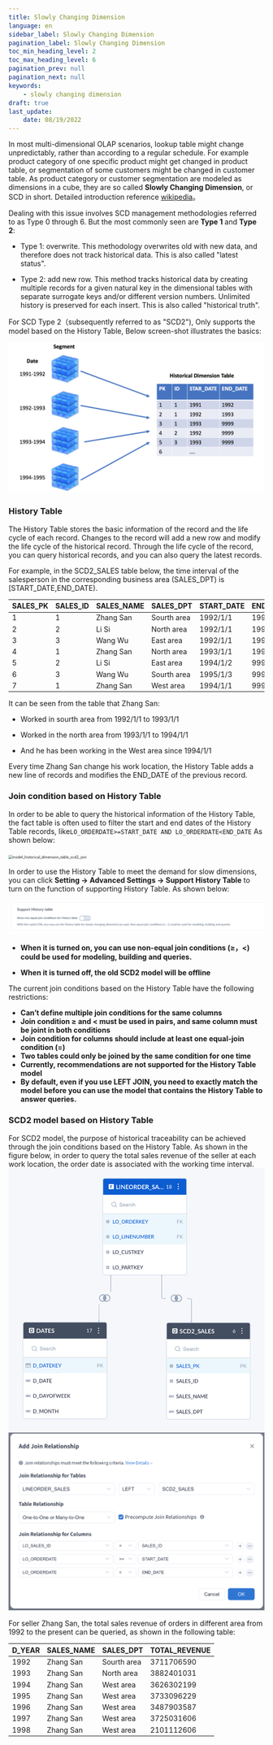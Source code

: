```yaml
---
title: Slowly Changing Dimension
language: en
sidebar_label: Slowly Changing Dimension
pagination_label: Slowly Changing Dimension
toc_min_heading_level: 2
toc_max_heading_level: 6
pagination_prev: null
pagination_next: null
keywords:
    - slowly changing dimension
draft: true
last_update:
    date: 08/19/2022
---
```



In most multi-dimensional OLAP scenarios, lookup table might change unpredictably, rather than according to a regular schedule. For example product category of one specific product might get changed in product table, or segmentation of some customers might be changed in customer table. As product category or customer segmentation are modeled as dimensions in a cube, they are so called **Slowly Changing Dimension**, or SCD in short. Detailed introduction reference [wikipedia](https://en.wikipedia.org/wiki/Slowly_changing_dimension#Type_0:_retain_original)。

Dealing with this issue involves SCD management methodologies referred to as Type 0 through 6. But the most commonly seen are **Type 1** and **Type 2**:

- Type 1: overwrite. This methodology overwrites old with new data, and therefore does not track historical data. This is also called "latest status".

- Type 2: add new row. This method tracks historical data by creating multiple records for a given natural key in the dimensional tables with separate surrogate keys and/or different version numbers. Unlimited history is preserved for each insert. This is also called "historical truth".

For SCD Type 2（subsequently referred to as "SCD2"), Only supports the model based on the History Table, Below screen-shot illustrates the basics:

![SCD2 Model](./images/scd2/model_SCD2_5x.png)

### History Table

The History Table stores the basic information of the record and the life cycle of each record. Changes to the record will add a new row and modify the life cycle of the historical record. Through the life cycle of the record, you can query historical records, and you can also query the latest records.

For example, in the SCD2_SALES table below, the time interval of the salesperson in the corresponding business area (SALES_DPT) is [START_DATE,END_DATE).

| SALES_PK | SALES_ID | SALES_NAME | SALES_DPT | START_DATE | END_DATE |
| ---- | ---- | ---- | ---- | -------- | -------- |
| 1    | 1    | Zhang San | Sourth area | 1992/1/1 | 1993/1/1 |
| 2    | 2    | Li Si | North area | 1992/1/1 | 1994/1/2 |
| 3    | 3    | Wang Wu | East area | 1992/1/1 | 1995/1/3 |
| 4    | 1    | Zhang San | North area | 1993/1/1 | 1994/1/1 |
| 5    | 2    | Li Si | East area | 1994/1/2 | 9999/1/1 |
| 6    | 3    | Wang Wu | Sourth area | 1995/1/3 | 9999/1/1 |
| 7    | 1    | Zhang San | West area | 1994/1/1 | 9999/1/1 |

It can be seen from the table that Zhang San:

- Worked in sourth area from 1992/1/1 to 1993/1/1

- Worked in the north area from 1993/1/1 to 1994/1/1

- And he has been working in the West area since 1994/1/1

Every time Zhang San change his work location, the History Table adds a new line of records and modifies the END_DATE of the previous record.

### Join condition based on History Table

In order to be able to query the historical information of the History Table, the fact table is often used to filter the start and end dates of the History Table records, like`LO_ORDERDATE>=START_DATE AND LO_ORDERDATE<END_DATE`
As shown below:

<img src="images/scd2/model_historical_dimension_table_scd2_join.en.png" alt="model_historical_dimension_table_scd2_join " style="zoom:50%;" />

In order to use the History Table to meet the demand for slow dimensions, you can click **Setting -> Advanced Settings -> Support History Table** to turn on the function of supporting History Table. As shown below:

![historical_dimension_table_switch](images/scd2/historical_dimension_table_switch.png)

- **When it is turned on, you can use non-equal join conditions (≥，<) could be used for modeling, building and queries.**

- **When it is turned off, the old SCD2 model will be offline** 

The current join conditions based on the History Table have the following restrictions:
- **Can’t define multiple join conditions for the same columns**
- **Join condition ≥ and < must be used in pairs, and same column must be joint in both conditions**
- **Join condition for columns should include at least one equal-join condition (=)**
- **Two tables could only be joined by the same condition for one time**
- **Currently, recommendations are not supported for the History Table model**
- **By default, even if you use LEFT JOIN, you need to exactly match the model before you can use the model that contains the History Table to answer queries.**

### SCD2 model based on History Table

For SCD2 model, the purpose of historical traceability can be achieved through the join conditions based on the History Table.
As shown in the figure below, in order to query the total sales revenue of the seller at each work location, the order date is associated with the working time interval.
![historical_dimension_table_scd2](images/scd2/model_historical_dimension_table_scd2.png)
![historical_dimension_table_scd2 join](images/scd2/model_historical_dimension_table_scd2_join.png)

For seller Zhang San, the total sales revenue of orders in different area from 1992 to the present can be queried, as shown in the following table:

| D_YEAR | SALES_NAME | SALES_DPT | TOTAL_REVENUE |
| ------ | ---------- | --------- | ------------- |
| 1992   | Zhang San       | Sourth area      | 3711706590    |
| 1993   | Zhang San       | North area      | 3882401031    |
| 1994   | Zhang San       | West area      | 3626302199    |
| 1995   | Zhang San       | West area      | 3733096229    |
| 1996   | Zhang San       | West area      | 3487903587    |
| 1997   | Zhang San       | West area      | 3725031606    |
| 1998   | Zhang San       | West area      | 2101112606    |
